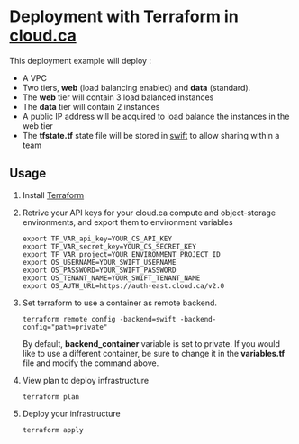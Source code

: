 # Deployment with Terraform in [cloud.ca](https://cloud.ca)
This deployment example will deploy :

* A VPC
* Two tiers, __web__ (load balancing enabled) and __data__ (standard).
* The __web__ tier will contain 3 load balanced instances
* The __data__ tier will contain 2 instances
* A public IP address will be acquired to load balance the instances in the web tier
* The __tfstate\.tf__ state file will be stored in [swift](http://docs.openstack.org/developer/swift/) to allow sharing within a team

## Usage

1. Install [Terraform](https://www.terraform.io/intro/getting-started/install.html)

2. Retrive your API keys for your cloud.ca compute and object-storage environments, and export them to environment variables

    ```
    export TF_VAR_api_key=YOUR_CS_API_KEY
    export TF_VAR_secret_key=YOUR_CS_SECRET_KEY
    export TF_VAR_project=YOUR_ENVIRONMENT_PROJECT_ID
    export OS_USERNAME=YOUR_SWIFT_USERNAME
    export OS_PASSWORD=YOUR_SWIFT_PASSWORD
    export OS_TENANT_NAME=YOUR_SWIFT_TENANT_NAME
    export OS_AUTH_URL=https://auth-east.cloud.ca/v2.0
   ```

3. Set terraform to use a container as remote backend. 

    ```
    terraform remote config -backend=swift -backend-config="path=private"
    ```

    By default, __backend_container__ variable is set to private. If you would like to use a different container, be sure to change it in the __variables.tf__ file and modify the command above.

4. View plan to deploy infrastructure

    ```
    terraform plan
    ```

5. Deploy your infrastructure

    ```
    terraform apply
    ```